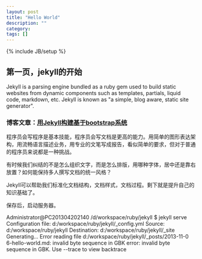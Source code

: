 ```yaml
---
layout: post
title: "Hello World"
description: ""
category: 
tags: []
---
```

{% include JB/setup %}

## 第一页，jekyll的开始

Jekyll is a parsing engine bundled as a ruby gem used to build static websites from
dynamic components such as templates, partials, liquid code, markdown, etc. Jekyll is known as "a simple, blog aware, static site generator".

### 博客文章：[用Jekyll构建基于bootstrap系统](http://blog.fens.me/jekyll-bootstarp-doc/)

程序员会写程序是基本技能，程序员会写文档是更高的能力。用简单的图形表达架构，用流畅语言描述业务，用专业的文笔写成报告，看似简单的要求，但对于普通的程序员来说都是一种挑战。

有时候我们纠结的不是怎么组织文字，而是怎么排版，用哪种字体，居中还是靠右放置？如何能保持多人撰写文档的统一风格？

Jekyll可以帮助我们标准化文档结构，文档样式，文档过程。剩下就是提升自己的知识基础了。

保存后，启动服务器。


Administrator@PC201304202140 /d/workspace/ruby/jekyll
$ jekyll serve
Configuration file: d:/workspace/ruby/jekyll/_config.yml
            Source: d:/workspace/ruby/jekyll
       Destination: d:/workspace/ruby/jekyll/_site
      Generating... Error reading file d:/workspace/ruby/jekyll/_posts/2013-11-0
6-hello-world.md: invalid byte sequence in GBK
error: invalid byte sequence in GBK. Use --trace to view backtrace